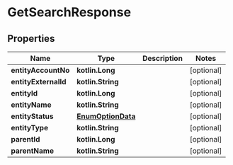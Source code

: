 
# GetSearchResponse

## Properties
| Name | Type | Description | Notes |
| ------------ | ------------- | ------------- | ------------- |
| **entityAccountNo** | **kotlin.Long** |  |  [optional] |
| **entityExternalId** | **kotlin.String** |  |  [optional] |
| **entityId** | **kotlin.Long** |  |  [optional] |
| **entityName** | **kotlin.String** |  |  [optional] |
| **entityStatus** | [**EnumOptionData**](EnumOptionData.md) |  |  [optional] |
| **entityType** | **kotlin.String** |  |  [optional] |
| **parentId** | **kotlin.Long** |  |  [optional] |
| **parentName** | **kotlin.String** |  |  [optional] |



